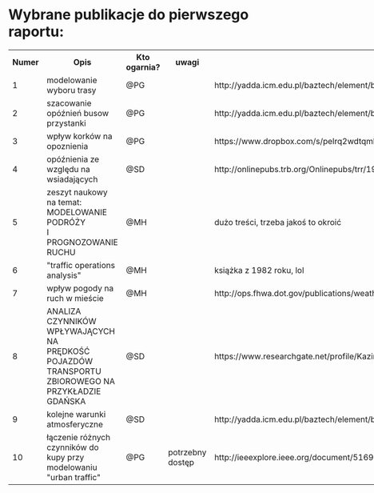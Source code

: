 # Wybrane publikacje do pierwszego raportu: #

<table class="tg" style="undefined;table-layout: fixed; width: 833px">
<colgroup>
<col style="width: 53px">
<col style="width: 207px">
<col style="width: 406px">
<col style="width: 167px">
</colgroup>
  <tr>
    <th class="tg-yw4l">Numer</th>
    <th class="tg-031e">Opis</th>
    <th >Kto ogarnia?</th>
    <th class="tg-yw4l">uwagi</th>
    <th class="tg-yw4l">Link</th>
  </tr>
  <tr>
    <td class="tg-yw4l">1</td>
    <td class="tg-031e">modelowanie wyboru trasy</td>
    <td class="tg-yw4l">@PG</td>
    <td class="tg-yw4l"></td>
    <td class="tg-yw4l">http://yadda.icm.edu.pl/baztech/element/bwmeta1.element.baztech-article-BSL3-0026-0080/c/Zochowska.pdf</td>
  </tr>
  <tr>
    <td class="tg-yw4l">2</td>
    <td class="tg-031e">szacowanie opóźnień busow przystanki</td>
    <td class="tg-yw4l">@PG</td>
    <td class="tg-yw4l"></td>
    <td class="tg-yw4l">http://yadda.icm.edu.pl/baztech/element/bwmeta1.element.baztech-36408a18-a18d-4ef7-a430-984ad88c88d0/c/horbachov_naumov_kolii_estimation_aot-2015-3-02.pdf</td>
  </tr>
  <tr>
    <td class="tg-yw4l">3</td>
    <td class="tg-031e">wpływ korków na opoznienia</td>
    <td class="tg-yw4l">@PG</td>
    <td class="tg-yw4l"></td>
    <td class="tg-yw4l">https://www.dropbox.com/s/pelrq2wdtqml4ud/P9%20Minor%20Road%20Traffic%20Delays%20at%20Priority%20Junctions%20on%20Low%20Speed%20Roads%20in%20Suburban%20Areas%20%28JT%29.pdf?dl=0</td>
  </tr>
  <tr>
    <td class="tg-yw4l">4</td>
    <td class="tg-yw4l">opóźnienia ze względu na wsiadających</td>
    <td class="tg-yw4l">@SD</td>
    <td class="tg-yw4l"></td>
    <td class="tg-yw4l">http://onlinepubs.trb.org/Onlinepubs/trr/1983/915/915-002.pdf</td>
  </tr>
  <tr>
    <td class="tg-yw4l">5</td>
    <td class="tg-yw4l">zeszyt naukowy na temat: MODELOWANIE PODRÓŻY<br>I PROGNOZOWANIE RUCHU</td>
    <td class="tg-yw4l">@MH</td>
    <td class="tg-yw4l"></td>
    <td class="tg-yw4l">dużo treści, trzeba jakoś to okroić</td>
    <td class="tg-yw4l">http://www.sitk.org.pl/wp-content/uploads/2015/07/148.pdf</td>
  </tr>
  <tr>
    <td class="tg-yw4l">6</td>
    <td class="tg-yw4l">"traffic operations analysis"</td>
    <td class="tg-yw4l">@MH</td>
    <td class="tg-yw4l"></td>
    <td class="tg-yw4l">książka z 1982 roku, lol</td>
    <td class="tg-yw4l">https://babel.hathitrust.org/cgi/pt?id=mdp.39015040706627;view=1up;seq=1</td>
  </tr>
  <tr>
    <td class="tg-yw4l">7</td>
    <td class="tg-yw4l">wpływ pogody na ruch w mieście</td>
    <td class="tg-yw4l">@MH</td>
    <td class="tg-yw4l"></td>
    <td class="tg-yw4l">http://ops.fhwa.dot.gov/publications/weatherempirical/weatherempirical.pdf</td>
  </tr>
  <tr>
    <td class="tg-yw4l">8</td>
    <td class="tg-yw4l">ANALIZA CZYNNIKÓW WPŁYWAJĄCYCH NA<br>PRĘDKOŚĆ POJAZDÓW TRANSPORTU<br>ZBIOROWEGO NA PRZYKŁADZIE GDAŃSKA</td>
    <td class="tg-yw4l">@SD</td>
    <td class="tg-yw4l"></td>
    <td class="tg-yw4l">https://www.researchgate.net/profile/Kazimierz_Jamroz/publication/259043038_Analiza_czynnikow_wplywajacych_na_predkosc_pojazdow_transportu_zbiorowego_na_przykladzie_Gdanska_Analysis_of_factors_affecting_public_transport_vehicle_speed_on_case_of_Gdansk/links/0c960529cf07e67ccc000000.pdf</td>
  </tr>
  <tr>
    <td class="tg-yw4l">9</td>
    <td class="tg-yw4l">kolejne warunki atmosferyczne</td>
    <td class="tg-yw4l">@SD</td>
    <td class="tg-yw4l"></td>
    <td class="tg-yw4l">http://yadda.icm.edu.pl/baztech/element/bwmeta1.element.baztech-article-BAT1-0036-0028/c/nr_2_45-53.pdf</td>
  </tr>
  <tr>
    <td class="tg-yw4l">10</td>
    <td class="tg-yw4l">łączenie różnych czynników do kupy przy modelowaniu "urban traffic"</td>
    <td class="tg-yw4l">@PG</td>
    <td class="tg-yw4l">potrzebny dostęp</td>
    <td class="tg-yw4l">http://ieeexplore.ieee.org/document/5169913/</td>
  </tr>
</table>
